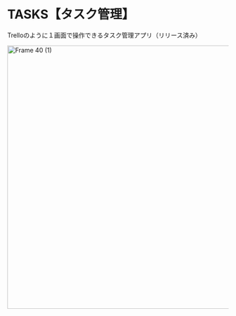 # TASKS【タスク管理】
Trelloのように１画面で操作できるタスク管理アプリ（リリース済み）

<img width="600" alt="Frame 40 (1)" src="https://user-images.githubusercontent.com/92189386/200548863-31ae0bee-029a-4470-a415-7f47fda853dc.png">
